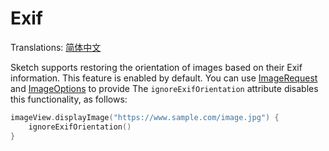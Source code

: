 # Exif

Translations: [简体中文](exif_zh.md)

Sketch supports restoring the orientation of images based on their Exif information. This feature is
enabled by default. You can use [ImageRequest] and [ImageOptions] to provide The
`ignoreExifOrientation` attribute disables this functionality, as follows:

```kotlin
imageView.displayImage("https://www.sample.com/image.jpg") {
    ignoreExifOrientation()
}
```

[ImageRequest]: ../../sketch-core/src/main/kotlin/com/github/panpf/sketch/request/ImageRequest.kt

[ImageOptions]: ../../sketch-core/src/main/kotlin/com/github/panpf/sketch/request/ImageOptions.kt